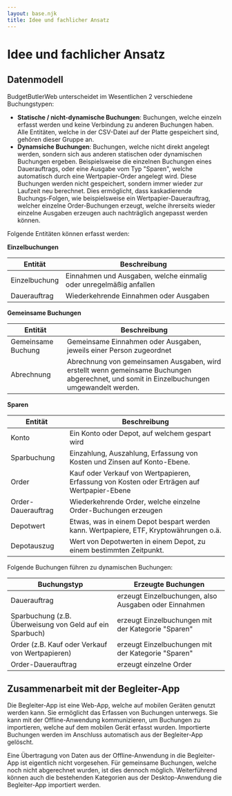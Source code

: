 ```yaml
---
layout: base.njk
title: Idee und fachlicher Ansatz
---
```


# Idee und fachlicher Ansatz

## Datenmodell

BudgetButlerWeb unterscheidet im Wesentlichen 2 verschiedene Buchungstypen:

* **Statische / nicht-dynamische Buchungen**: Buchungen, welche einzeln erfasst werden und keine Verbindung zu anderen
  Buchungen haben. Alle Entitäten, welche in der CSV-Datei auf der Platte gespeichert sind, gehören dieser Gruppe an.
* **Dynamsiche Buchungen**: Buchungen, welche nicht direkt angelegt werden, sondern sich aus anderen statischen oder
  dynamischen Buchungen ergeben. Beispielsweise die einzelnen Buchungen eines Dauerauftrags, oder eine Ausgabe vom
  Typ "Sparen", welche automatisch durch eine Wertpapier-Order angelegt wird. Diese Buchungen werden nicht gespeichert,
  sondern immer wieder zur Laufzeit neu berechnet. Dies ermöglicht, dass kaskadierende Buchungs-Folgen, wie
  beispielsweise ein Wertpapier-Dauerauftrag, welcher einzelne Order-Buchungen erzeugt, welche ihrerseits wieder
  einzelne Ausgaben erzeugen auch nachträglich angepasst werden können.

Folgende Entitäten können erfasst werden:

**Einzelbuchungen**

| Entität       | Beschreibung                                                       |
|---------------|--------------------------------------------------------------------|
| Einzelbuchung | Einnahmen und Ausgaben, welche einmalig oder unregelmäßig anfallen |
| Dauerauftrag  | Wiederkehrende Einnahmen oder Ausgaben                             |

**Gemeinsame Buchungen**

| Entität            | Beschreibung                                                                                                                               |
|--------------------|--------------------------------------------------------------------------------------------------------------------------------------------|
| Gemeinsame Buchung | Gemeinsame Einnahmen oder Ausgaben, jeweils einer Person zugeordnet                                                                        |
| Abrechnung         | Abrechnung von gemeinsamen Ausgaben, wird erstellt wenn gemeinsame Buchungen abgerechnet, und somit in Einzelbuchungen umgewandelt werden. |

**Sparen**

| Entität            | Beschreibung                                                                                |
|--------------------|---------------------------------------------------------------------------------------------|
| Konto              | Ein Konto oder Depot, auf welchem gespart wird                                              |
| Sparbuchung        | Einzahlung, Auszahlung, Erfassung von Kosten und Zinsen auf Konto-Ebene.                    |
| Order              | Kauf oder Verkauf von Wertpapieren, Erfassung von Kosten oder Erträgen auf Wertpapier-Ebene |
| Order-Dauerauftrag | Wiederkehrende Order, welche einzelne Order-Buchungen erzeugen                              |
| Depotwert          | Etwas, was in einem Depot bespart werden kann. Wertpapiere, ETF, Kryptowährungen o.ä.       |
| Depotauszug        | Wert von Depotwerten in einem Depot, zu einem bestimmten Zeitpunkt.                         |

Folgende Buchungen führen zu dynamischen Buchungen:

| Buchungstyp                                              | Erzeugte Buchungen                                    | 
|----------------------------------------------------------|-------------------------------------------------------|
| Dauerauftrag                                             | erzeugt Einzelbuchungen, also Ausgaben oder Einnahmen |
| Sparbuchung (z.B. Überweisung von Geld auf ein Sparbuch) | erzeugt Einzelbuchungen mit der Kategorie "Sparen"    |
| Order (z.B. Kauf oder Verkauf von Wertpapieren)          | erzeugt Einzelbuchungen mit der Kategorie "Sparen"    |
| Order-Dauerauftrag                                       | erzeugt einzelne Order                                |

## Zusammenarbeit mit der Begleiter-App

Die Begleiter-App ist eine Web-App, welche auf mobilen Geräten genutzt werden kann. Sie ermöglicht das Erfassen von
Buchungen unterwegs.
Sie kann mit der Offline-Anwendung kommunizieren, um Buchungen zu importieren, welche auf dem mobilen Gerät erfasst
wurden. Importierte Buchungen werden im Anschluss automatisch aus der Begleiter-App gelöscht.

Eine Übertragung von Daten aus der Offline-Anwendung in die Begleiter-App ist eigentlich nicht vorgesehen. Für
gemeinsame Buchungen, welche noch nicht abgerechnet wurden, ist dies dennoch möglich. Weiterführend können auch die
bestehenden Kategorien aus der Desktop-Anwendung die Begleiter-App importiert werden.
